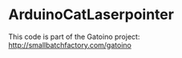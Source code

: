 # ArduinoCatLaserpointer

This code is part of the Gatoino project:
http://smallbatchfactory.com/gatoino
